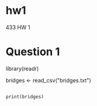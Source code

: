 # hw1
433 HW 1


# Question 1
library(readr)

bridges <- read_csv("bridges.txt")

<code>
print(bridges)
</code>
